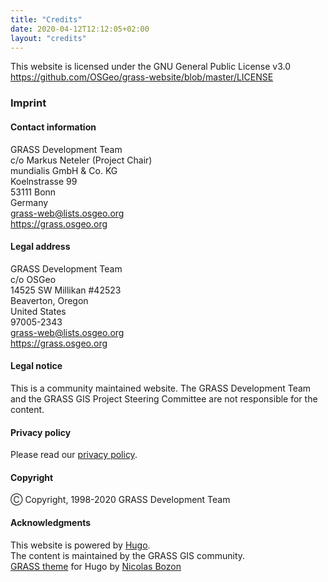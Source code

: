 ```yaml
---
title: "Credits"
date: 2020-04-12T12:12:05+02:00
layout: "credits"
---
```


<div class="alert rounded-0 alert-success">
This website is licensed under the GNU General Public License v3.0<br>
<a href="https://github.com/OSGeo/grass-website/blob/master/LICENSE" target="_blank">https://github.com/OSGeo/grass-website/blob/master/LICENSE</a>
</div>

### Imprint

#### Contact information

<div class="alert rounded-0 alert-default">
  <p>GRASS Development Team<br>
  c/o Markus Neteler (Project Chair)<br>
  mundialis GmbH & Co. KG<br>
  Koelnstrasse 99<br>
  53111 Bonn<br>
  Germany<br>
  <a href="mailto:grass-web@lists.osgeo.org" target="_blank">grass-web@lists.osgeo.org</a>
<br>
  <a href="https://grass.osgeo.org" target="_blank">https://grass.osgeo.org</a>
  </p>
</div>


#### Legal address

<div class="alert rounded-0 alert-default">
  <p>GRASS Development Team<br>
  c/o OSGeo<br>
  14525 SW Millikan #42523<br>
  Beaverton, Oregon<br>
  United States<br>
  97005-2343<br>
  <a href="mailto:grass-web@lists.osgeo.org" target="_blank">grass-web@lists.osgeo.org</a>
<br>
  <a href="https://grass.osgeo.org" target="_blank">https://grass.osgeo.org</a>
  </p>
</div>

#### Legal notice

This is a community maintained website. The  GRASS Development Team and the GRASS GIS Project Steering Committee are not responsible for the content.

#### Privacy policy

Please read our [privacy policy](# "privacy policy").

#### Copyright

&#9400; Copyright, 1998-2020 GRASS Development Team

#### Acknowledgments

This website is powered by [Hugo](https://gohugo.io/ "The world’s fastest framework for building websites").
\
The content is maintained by the GRASS GIS community.
\
[GRASS theme](https://github.com/OSGeo/grass-website/ "GRASS theme for Hugo") for Hugo by [Nicolas Bozon](http://cartogenic.com)
